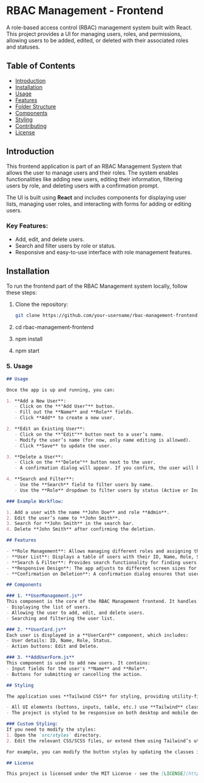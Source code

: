 # RBAC Management - Frontend

A role-based access control (RBAC) management system built with React. This project provides a UI for managing users, roles, and permissions, allowing users to be added, edited, or deleted with their associated roles and statuses.

## Table of Contents
- [Introduction](#introduction)
- [Installation](#installation)
- [Usage](#usage)
- [Features](#features)
- [Folder Structure](#folder-structure)
- [Components](#components)
- [Styling](#styling)
- [Contributing](#contributing)
- [License](#license)

## Introduction

This frontend application is part of an RBAC Management System that allows the user to manage users and their roles. The system enables functionalities like adding new users, editing their information, filtering users by role, and deleting users with a confirmation prompt.

The UI is built using **React** and includes components for displaying user lists, managing user roles, and interacting with forms for adding or editing users.

### Key Features:
- Add, edit, and delete users.
- Search and filter users by role or status.
- Responsive and easy-to-use interface with role management features.

## Installation

To run the frontend part of the RBAC Management system locally, follow these steps:

1. Clone the repository:

   ```bash
   git clone https://github.com/your-username/rbac-management-frontend.git

2. cd rbac-management-frontend
3. npm install
4. npm start


### 5. **Usage**

```markdown
## Usage

Once the app is up and running, you can:

1. **Add a New User**:
   - Click on the **"Add User"** button.
   - Fill out the **Name** and **Role** fields.
   - Click **Add** to create a new user.

2. **Edit an Existing User**:
   - Click on the **"Edit"** button next to a user’s name.
   - Modify the user’s name (for now, only name editing is allowed).
   - Click **Save** to update the user.

3. **Delete a User**:
   - Click on the **"Delete"** button next to the user.
   - A confirmation dialog will appear. If you confirm, the user will be deleted.

4. **Search and Filter**:
   - Use the **Search** field to filter users by name.
   - Use the **Role** dropdown to filter users by status (Active or Inactive).

### Example Workflow:

1. Add a user with the name **John Doe** and role **Admin**.
2. Edit the user’s name to **John Smith**.
3. Search for **John Smith** in the search bar.
4. Delete **John Smith** after confirming the deletion.

## Features

- **Role Management**: Allows managing different roles and assigning them to users.
- **User List**: Displays a table of users with their ID, Name, Role, Status, and Actions.
- **Search & Filter**: Provides search functionality for finding users by name and a dropdown for filtering by role or status.
- **Responsive Design**: The app adjusts to different screen sizes for better usability.
- **Confirmation on Deletion**: A confirmation dialog ensures that users are not accidentally deleted.

## Components

### 1. **UserManagement.js**
This component is the core of the RBAC Management frontend. It handles:
- Displaying the list of users.
- Allowing the user to add, edit, and delete users.
- Searching and filtering the user list.

### 2. **UserCard.js**
Each user is displayed in a **UserCard** component, which includes:
- User details: ID, Name, Role, Status.
- Action buttons: Edit and Delete.

### 3. **AddUserForm.js**
This component is used to add new users. It contains:
- Input fields for the user's **Name** and **Role**.
- Buttons for submitting or cancelling the action.

## Styling

The application uses **Tailwind CSS** for styling, providing utility-first classes for fast and consistent design.

- All UI elements (buttons, inputs, table, etc.) use **Tailwind** classes to ensure responsive and modern design.
- The project is styled to be responsive on both desktop and mobile devices, ensuring usability across different screen sizes.

### Custom Styling:
If you need to modify the styles:
1. Open the `src/styles` directory.
2. Edit the relevant CSS/SCSS files, or extend them using Tailwind’s utility classes.

For example, you can modify the button styles by updating the classes in the components.

## License

This project is licensed under the MIT License - see the [LICENSE](https://github.com/your-username/rbac-management-frontend/LICENSE) file for details.



